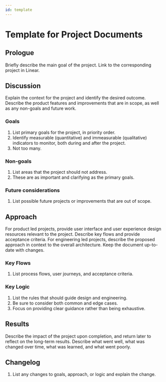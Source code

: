 ```yaml
---
id: template
---
```


# Template for Project Documents

## Prologue

Briefly describe the main goal of the project.
Link to the corresponding project in Linear.

## Discussion

Explain the context for the project and identify the desired outcome.
Describe the product features and improvements that are in scope, as
well as any non-goals and future work.

### Goals

1. List primary goals for the project, in priority order.
2. Identify measurable (quantitative) and immeasurable (qualitative)
   indicators to monitor, both during and after the project.
3. Not too many.

### Non-goals

1. List areas that the project should not address.
2. These are as important and clarifying as the primary goals.

### Future considerations

1. List possible future projects or improvements that are out of
   scope.

## Approach

For product led projects, provide user interface and user experience
design resources relevant to the project. Describe key flows and provide
acceptance criteria. For engineering led projects, describe the proposed
approach in context to the overall architecture. Keep the document
up-to-date with changes.

### Key Flows

1. List process flows, user journeys, and acceptance criteria.

### Key Logic

1. List the rules that should guide design and engineering.
2. Be sure to consider both common and edge cases.
3. Focus on providing clear guidance rather than being exhaustive.

## Results

Describe the impact of the project upon completion, and return later to
reflect on the long-term results. Describe what went well, what was
changed over time, what was learned, and what went poorly.

## Changelog

1. List any changes to goals, approach, or logic and explain the change.
